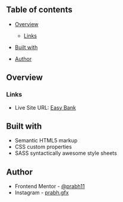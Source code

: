 ## Table of contents

- [Overview](#overview)
  - [Links](#links)

- [Built with](#built-with)
- [Author](#author)




## Overview

### Links

- Live Site URL: [Easy Bank](https://prabh11.github.io/EasyBank.io/)

## Built with

- Semantic HTML5 markup
- CSS custom properties
- SASS syntactically awesome style sheets

## Author

- Frontend Mentor - [@prabh11](https://www.frontendmentor.io/profile/Prabh11)
- Instagram       - [prabh.gfx](https://www.instagram.com/prabh.gfx)



